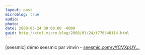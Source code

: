 ```yaml
---
layout: post
microblog: true
audio: 
photo: 
date: 2008-03-24 00:00:00 -0000
guid: http://xtof.micro.blog/2008/03/24/t776340114.html
---
```

[seesmic]  démo seesmic par vinvin - [seesmic.com/v/fCVXpUY...](http://seesmic.com/v/fCVXpUYqYa)
